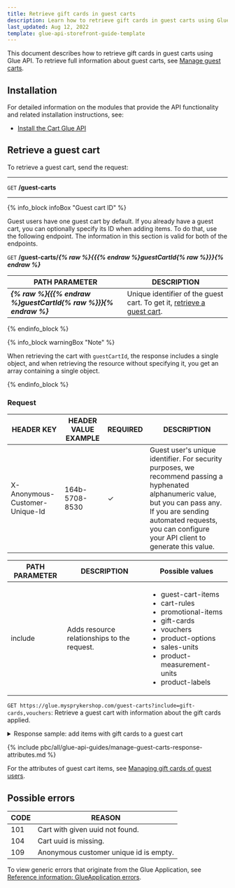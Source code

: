 ```yaml
---
title: Retrieve gift cards in guest carts
description: Learn how to retrieve gift cards in guest carts using Glue Api.
last_updated: Aug 12, 2022
template: glue-api-storefront-guide-template
---
```


This document describes how to retrieve gift cards in guest carts using Glue API. To retrieve full information about guest carts, see [Manage guest carts](/docs/pbc/all/cart-and-checkout/manage-using-glue-api/managing-guest-carts/managing-guest-carts.html).

## Installation

For detailed information on the modules that provide the API functionality and related installation instructions, see:

* [Install the Cart Glue API](/docs/scos/dev/feature-integration-guides/{{site.version}}/glue-api/glue-api-cart-feature-integration.html)

## Retrieve a guest cart

To retrieve a guest cart, send the request:

***
`GET` **/guest-carts**
***

{% info_block infoBox "Guest cart ID" %}


Guest users have one guest cart by default. If you already have a guest cart, you can optionally specify its ID when adding items. To do that, use the following endpoint. The information in this section is valid for both of the endpoints.

`GET` **/guest-carts/*{% raw %}{{{% endraw %}guestCartId{% raw %}}}{% endraw %}***

| PATH PARAMETER | DESCRIPTION |
| --- | --- |
| ***{% raw %}{{{% endraw %}guestCartId{% raw %}}}{% endraw %}*** | Unique identifier of the guest cart. To get it, [retrieve a guest cart](#retrieve-a-guest-cart). |

{% endinfo_block %}

{% info_block warningBox "Note" %}

When retrieving the cart with `guestCartId`, the response includes a single object, and when retrieving the resource without specifying it, you get an array containing a single object.

{% endinfo_block %}

### Request

| HEADER KEY | HEADER VALUE EXAMPLE | REQUIRED | DESCRIPTION |
| --- | --- | --- | --- |
| X-Anonymous-Customer-Unique-Id | 164b-5708-8530 | &check; | Guest user's unique identifier. For security purposes, we recommend passing a hyphenated alphanumeric value, but you can pass any. If you are sending automated requests, you can configure your API client to generate this value.|

| PATH PARAMETER | DESCRIPTION | Possible values |
| --- | --- | --- |
| include | Adds resource relationships to the request. | <ul><li>guest-cart-items</li><li>cart-rules</li><li>promotional-items</li><li>gift-cards</li><li>vouchers</li><li>product-options</li><li>sales-units</li><li>product-measurement-units</li><li>product-labels</li></ul>|


`GET https://glue.mysprykershop.com/guest-carts?include=gift-cards,vouchers`: Retrieve a guest cart with information about the gift cards applied.





<details>
<summary markdown='span'>Response sample: add items with gift cards to a guest cart</summary>

```json
{
    "data": [
        {
            "type": "guest-carts",
            "id": "f8782b6c-848d-595e-b3f7-57374f1ff6d7",
            "attributes": {
                "priceMode": "GROSS_MODE",
                "currency": "EUR",
                "store": "DE",
                "name": "Shopping cart",
                "isDefault": true,
                "totals": {
                    "expenseTotal": 0,
                    "discountTotal": 10689,
                    "taxTotal": 15360,
                    "subtotal": 106892,
                    "grandTotal": 96203,
                    "priceToPay": 93203
                },
                "discounts": [
                    {
                        "displayName": "10% Discount for all orders above",
                        "amount": 10689,
                        "code": null
                    }
                ],
                "thresholds": []
            },
            "links": {
                "self": "https://glue.mysprykershop.com/guest-carts/f8782b6c-848d-595e-b3f7-57374f1ff6d7"
            },
            "relationships": {
                "gift-cards": {
                    "data": [
                        {
                            "type": "gift-cards",
                            "id": "GC-Z9FYJRK3-20"
                        }
                    ]
                }
            }
        }
    ],
    "links": {
        "self": "https://glue.mysprykershop.com/cart-codes?include=gift-cards"
    },
    "included": [
        {
            "type": "gift-cards",
            "id": "GC-Z9FYJRK3-20",
            "attributes": {
                "code": "GC-Z9FYJRK3-20",
                "name": "Gift Card 30",
                "value": 3000,
                "currencyIsoCode": "EUR",
                "actualValue": 3000,
                "isActive": true
            },
            "links": {
                "self": "https://glue.mysprykershop.com/guest-carts/f8782b6c-848d-595e-b3f7-57374f1ff6d7/cart-codes/GC-Z9FYJRK3-20"
            }
        }
    ]
}
```
</details>

<a name="guest-cart-response-attributes"></a>

{% include pbc/all/glue-api-guides/manage-guest-carts-response-attributes.md %} <!-- To edit, see /_includes/pbc/all/glue-api-guides/manage-guest-carts-response-attributes.md -->


For the attributes of guest cart items, see [Managing gift cards of guest users](/docs/pbc/all/gift-cards/manage-using-glue-api/manage-gift-cards-of-guest-users.html).




## Possible errors

| CODE | REASON |
| --- | --- |
| 101 | Cart with given uuid not found. |
| 104 | Cart uuid is missing. |
| 109 | Anonymous customer unique id is empty. |

To view generic errors that originate from the Glue Application, see [Reference information: GlueApplication errors](/docs/scos/dev/glue-api-guides/{{site.version}}/reference-information-glueapplication-errors.html).
